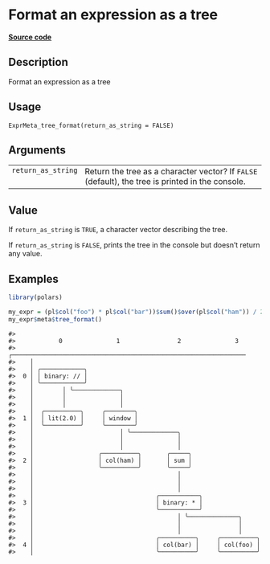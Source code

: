 

# Format an expression as a tree

[**Source code**](https://github.com/pola-rs/r-polars/tree/5765842071140bd7a822ebb4fd6b0ab652d73f0d/R/expr__meta.R#L158)

## Description

Format an expression as a tree

## Usage

<pre><code class='language-R'>ExprMeta_tree_format(return_as_string = FALSE)
</code></pre>

## Arguments

<table>
<tr>
<td style="white-space: nowrap; font-family: monospace; vertical-align: top">
<code id="ExprMeta_tree_format_:_return_as_string">return_as_string</code>
</td>
<td>
Return the tree as a character vector? If <code>FALSE</code> (default),
the tree is printed in the console.
</td>
</tr>
</table>

## Value

If <code>return_as_string</code> is <code>TRUE</code>, a character
vector describing the tree.

If <code>return_as_string</code> is <code>FALSE</code>, prints the tree
in the console but doesn’t return any value.

## Examples

``` r
library(polars)

my_expr = (pl$col("foo") * pl$col("bar"))$sum()$over(pl$col("ham")) / 2
my_expr$meta$tree_format()
```

    #> 
    #>            0               1                2               3        
    #>    ┌─────────────────────────────────────────────────────────────────
    #>    │
    #>    │ ╭────────────╮ 
    #>  0 │ │ binary: // │ 
    #>    │ ╰────────────╯ 
    #>    │        │ ╰─────────────╮       
    #>    │        │               │       
    #>    │        │               │       
    #>    │  ╭──────────╮     ╭────────╮   
    #>  1 │  │ lit(2.0) │     │ window │   
    #>    │  ╰──────────╯     ╰────────╯   
    #>    │                        │ ╰─────────────╮        
    #>    │                        │               │        
    #>    │                        │               │        
    #>    │                  ╭──────────╮       ╭─────╮     
    #>  2 │                  │ col(ham) │       │ sum │     
    #>    │                  ╰──────────╯       ╰─────╯     
    #>    │                                        │        
    #>    │                                        │        
    #>    │                                        │        
    #>    │                                  ╭───────────╮  
    #>  3 │                                  │ binary: * │  
    #>    │                                  ╰───────────╯  
    #>    │                                        │ ╰──────────────╮       
    #>    │                                        │                │       
    #>    │                                        │                │       
    #>    │                                  ╭──────────╮     ╭──────────╮  
    #>  4 │                                  │ col(bar) │     │ col(foo) │  
    #>    │                                  ╰──────────╯     ╰──────────╯
